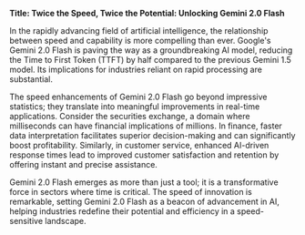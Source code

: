 **Title: Twice the Speed, Twice the Potential: Unlocking Gemini 2.0 Flash**

In the rapidly advancing field of artificial intelligence, the relationship between speed and capability is more compelling than ever. Google's Gemini 2.0 Flash is paving the way as a groundbreaking AI model, reducing the Time to First Token (TTFT) by half compared to the previous Gemini 1.5 model. Its implications for industries reliant on rapid processing are substantial.

The speed enhancements of Gemini 2.0 Flash go beyond impressive statistics; they translate into meaningful improvements in real-time applications. Consider the securities exchange, a domain where milliseconds can have financial implications of millions. In finance, faster data interpretation facilitates superior decision-making and can significantly boost profitability. Similarly, in customer service, enhanced AI-driven response times lead to improved customer satisfaction and retention by offering instant and precise assistance.

Gemini 2.0 Flash emerges as more than just a tool; it is a transformative force in sectors where time is critical. The speed of innovation is remarkable, setting Gemini 2.0 Flash as a beacon of advancement in AI, helping industries redefine their potential and efficiency in a speed-sensitive landscape.